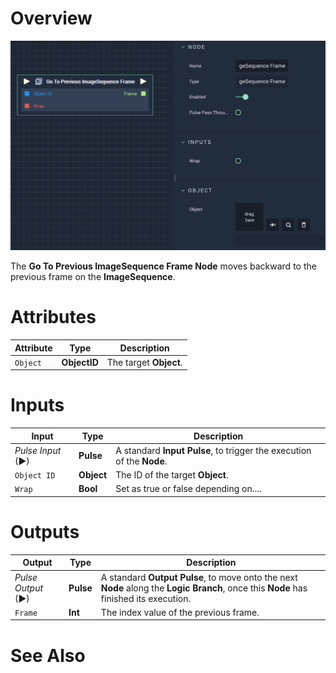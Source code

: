 # Overview

![The Go To Previous ImageSequence Frame Node.](../../../.gitbook/assets/gotopreviousimagesequenceframe.png)

The **Go To Previous ImageSequence Frame Node** moves backward to the previous frame on the **ImageSequence**.

# Attributes

|Attribute|Type|Description|
|---|---|---|
|`Object`|**ObjectID**|The target **Object**.|

# Inputs

|Input|Type|Description|
|---|---|---|
|*Pulse Input* (►)|**Pulse**|A standard **Input Pulse**, to trigger the execution of the **Node**.|
|`Object ID`|**Object**|The ID of the target **Object**.|
|`Wrap`|**Bool**|Set as true or false depending on....|

# Outputs

|Output|Type|Description|
|---|---|---|
|*Pulse Output* (►)|**Pulse**|A standard **Output Pulse**, to move onto the next **Node** along the **Logic Branch**, once this **Node** has finished its execution.|
|`Frame`|**Int**|The index value of the previous frame.|


# See Also

